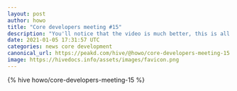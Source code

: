 ```yaml
---
layout: post
author: howo
title: "Core developers meeting #15"
description: "You'll notice that the video is much better, this is all thanks to @crimsonclad,core devs meeting are now livestreamed."
date: 2021-01-05 17:31:57 UTC
categories: news core development
canonical_url: https://peakd.com/hive/@howo/core-developers-meeting-15
image: https://hivedocs.info/assets/images/favicon.png
---
```

{% hive howo/core-developers-meeting-15 %}
